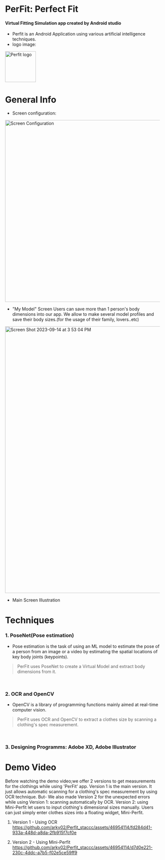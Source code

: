 PerFit: Perfect Fit
=========
#### Virtual Fitting Simulation app created by Android studio<br>
- Perfit is an Android Application using various artificial intelligence techniques.
- logo image: 
<img width="100" alt="Perfit logo" src="https://github.com/arky02/Perfit_staccc/assets/46954114/86749295-f833-4db0-9c28-c29e009a7685">

# General Info
- Screen configuration: 
<img width="590" alt="Screen Configuration" src="https://github.com/arky02/Perfit_staccc/assets/46954114/d524a419-80ad-47f9-9525-bd5296dddabc">

- "My Model" Screen
  Users can save more than 1 person's body dimensions into our app. We allow to make several model profiles and save their body sizes.(for the usage of their family, lovers..etc)
<img width="865" alt="Screen Shot 2023-09-14 at 3 53 04 PM" src="https://github.com/arky02/Perfit_staccc/assets/46954114/43a76bbf-bc3d-4d87-8ac9-f9c18f21cc60">

- Main Screen Illustration
  
  
# Techniques
### 1. PoseNet(Pose estimation)
- Pose estimation is the task of using an ML model to estimate the pose of a person from an image or a video by estimating the spatial locations of key body joints (keypoints).

 > PerFit uses PoseNet to create a Virtual Model and extract body dimensions from it.
<br>

### 2. OCR and OpenCV
- OpenCV is a library of programming functions mainly aimed at real-time computer vision.

 > PerFit uses OCR and OpenCV to extract a clothes size by scanning a clothing's spec measurement.
<br>

### 3. Designing Programms: Adobe XD, Adobe Illustrator

# Demo Video
Before watching the demo video;we offer 2 versions to get measurements for the clothings while using 'PerFit' app.
Version 1 is the main version. It just allows automatic scanning for a clothing's spec measurement by using OCR technique.
But- We also made Version 2 for the unexpected errors while using Version 1: scanning automatically by OCR.
Version 2: using Mini-Perfit let users to input clothing's dimensional sizes manually. Users can just simply enter clothes sizes into a floating widget, Mini-Perfit.

1) Version 1 - Using OCR
https://github.com/arky02/Perfit_staccc/assets/46954114/fd284d41-933a-448d-a8da-2fb915f7cf0e

2) Version 2 - Using Mini-Perfit
https://github.com/arky02/Perfit_staccc/assets/46954114/d7d0e221-230c-4ddc-a7b5-f02e5ce59ff9

   
